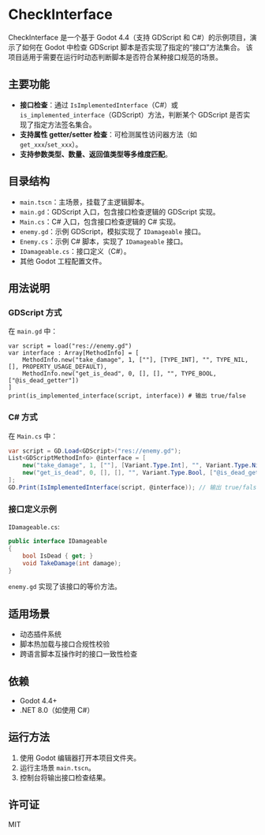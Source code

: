 # CheckInterface

CheckInterface 是一个基于 Godot 4.4（支持 GDScript 和 C#）的示例项目，演示了如何在 Godot 中检查 GDScript 脚本是否实现了指定的“接口”方法集合。
该项目适用于需要在运行时动态判断脚本是否符合某种接口规范的场景。

## 主要功能

- **接口检查**：通过 `IsImplementedInterface`（C#）或 `is_implemented_interface`（GDScript）方法，判断某个 GDScript 是否实现了指定方法签名集合。
- **支持属性 getter/setter 检查**：可检测属性访问器方法（如 `get_xxx`/`set_xxx`）。
- **支持参数类型、数量、返回值类型等多维度匹配**。

## 目录结构

- `main.tscn`：主场景，挂载了主逻辑脚本。
- `main.gd`：GDScript 入口，包含接口检查逻辑的 GDScript 实现。
- `Main.cs`：C# 入口，包含接口检查逻辑的 C# 实现。
- `enemy.gd`：示例 GDScript，模拟实现了 `IDamageable` 接口。
- `Enemy.cs`：示例 C# 脚本，实现了 `IDamageable` 接口。
- `IDamageable.cs`：接口定义（C#）。
- 其他 Godot 工程配置文件。

## 用法说明

### GDScript 方式

在 `main.gd` 中：

```gdscript
var script = load("res://enemy.gd")
var interface : Array[MethodInfo] = [
    MethodInfo.new("take_damage", 1, [""], [TYPE_INT], "", TYPE_NIL, [], PROPERTY_USAGE_DEFAULT),
    MethodInfo.new("get_is_dead", 0, [], [], "", TYPE_BOOL, ["@is_dead_getter"])
]
print(is_implemented_interface(script, interface)) # 输出 true/false
```

### C# 方式

在 `Main.cs` 中：

```csharp
var script = GD.Load<GDScript>("res://enemy.gd");
List<GDScriptMethodInfo> @interface = [
    new("take_damage", 1, [""], [Variant.Type.Int], "", Variant.Type.Nil, ReturnFlags: PropertyUsageFlags.Default),
    new("get_is_dead", 0, [], [], "", Variant.Type.Bool, ["@is_dead_getter"]),
];
GD.Print(IsImplementedInterface(script, @interface)); // 输出 true/false
```

### 接口定义示例

`IDamageable.cs`:

```csharp
public interface IDamageable
{
    bool IsDead { get; }
    void TakeDamage(int damage);
}
```

`enemy.gd` 实现了该接口的等价方法。

## 适用场景

- 动态插件系统
- 脚本热加载与接口合规性校验
- 跨语言脚本互操作时的接口一致性检查

## 依赖

- Godot 4.4+
- .NET 8.0（如使用 C#）

## 运行方法

1. 使用 Godot 编辑器打开本项目文件夹。
2. 运行主场景 `main.tscn`。
3. 控制台将输出接口检查结果。

## 许可证

MIT
